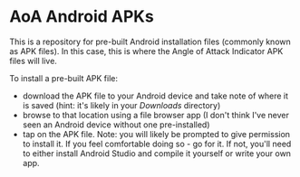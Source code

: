 # AoA Android APKs
This is a repository for pre-built Android installation files (commonly known as APK files). In this case, this is where the Angle of Attack Indicator APK files will live.

To install a pre-built APK file:
- download the APK file to your Android device and take note of where it is saved (hint: it's likely in your *Downloads* directory)
- browse to that location using a file browser app (I don't think I've never seen an Android device without one pre-installed)
- tap on the APK file. Note: you will likely be prompted to give permission to install it. If you feel comfortable doing so - go for it. If not, you'll need to either install Android Studio and compile it yourself or write your own app. 
